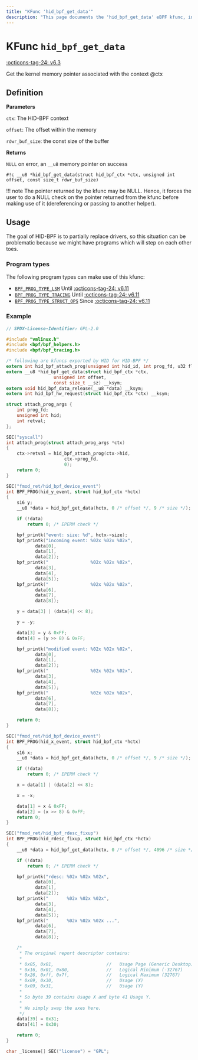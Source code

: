 ```yaml
---
title: "KFunc 'hid_bpf_get_data'"
description: "This page documents the 'hid_bpf_get_data' eBPF kfunc, including its definition, usage, program types that can use it, and examples."
---
```

# KFunc `hid_bpf_get_data`

<!-- [FEATURE_TAG](hid_bpf_get_data) -->
[:octicons-tag-24: v6.3](https://github.com/torvalds/linux/commit/f5c27da4e3c8a2e42fb4f41a0c685debcb9af294)
<!-- [/FEATURE_TAG] -->

Get the kernel memory pointer associated with the context @ctx

## Definition

**Parameters**

`ctx`: The HID-BPF context

`offset`: The offset within the memory

`rdwr_buf_size`: the const size of the buffer

**Returns**

`NULL` on error, an `__u8` memory pointer on success

`#!c __u8 *hid_bpf_get_data(struct hid_bpf_ctx *ctx, unsigned int offset, const size_t rdwr_buf_size)`

!!! note
	The pointer returned by the kfunc may be NULL. Hence, it forces the user to do a NULL check on the pointer returned 
	from the kfunc before making use of it (dereferencing or passing to another helper).

## Usage

The goal of HID-BPF is to partially replace drivers, so this situation can be problematic because we might have programs which will step on each other toes.

### Program types

The following program types can make use of this kfunc:

- [`BPF_PROG_TYPE_LSM`](../program-type/BPF_PROG_TYPE_LSM.md) Until [:octicons-tag-24: v6.11](https://github.com/torvalds/linux/commit/ebc0d8093e8c97de459615438edefad1a4ac352c)
- [`BPF_PROG_TYPE_TRACING`](../program-type/BPF_PROG_TYPE_TRACING.md) Until [:octicons-tag-24: v6.11](https://github.com/torvalds/linux/commit/ebc0d8093e8c97de459615438edefad1a4ac352c)
- [`BPF_PROG_TYPE_STRUCT_OPS`](../program-type/BPF_PROG_TYPE_STRUCT_OPS.md) Since [:octicons-tag-24: v6.11](https://github.com/torvalds/linux/commit/ebc0d8093e8c97de459615438edefad1a4ac352c)

### Example

```c
// SPDX-License-Identifier: GPL-2.0

#include "vmlinux.h"
#include <bpf/bpf_helpers.h>
#include <bpf/bpf_tracing.h>

/* following are kfuncs exported by HID for HID-BPF */
extern int hid_bpf_attach_prog(unsigned int hid_id, int prog_fd, u32 flags) __ksym;
extern __u8 *hid_bpf_get_data(struct hid_bpf_ctx *ctx,
			      unsigned int offset,
			      const size_t __sz) __ksym;
extern void hid_bpf_data_release(__u8 *data) __ksym;
extern int hid_bpf_hw_request(struct hid_bpf_ctx *ctx) __ksym;

struct attach_prog_args {
	int prog_fd;
	unsigned int hid;
	int retval;
};

SEC("syscall")
int attach_prog(struct attach_prog_args *ctx)
{
	ctx->retval = hid_bpf_attach_prog(ctx->hid,
					  ctx->prog_fd,
					  0);
	return 0;
}

SEC("fmod_ret/hid_bpf_device_event")
int BPF_PROG(hid_y_event, struct hid_bpf_ctx *hctx)
{
	s16 y;
	__u8 *data = hid_bpf_get_data(hctx, 0 /* offset */, 9 /* size */);

	if (!data)
		return 0; /* EPERM check */

	bpf_printk("event: size: %d", hctx->size);
	bpf_printk("incoming event: %02x %02x %02x",
		   data[0],
		   data[1],
		   data[2]);
	bpf_printk("                %02x %02x %02x",
		   data[3],
		   data[4],
		   data[5]);
	bpf_printk("                %02x %02x %02x",
		   data[6],
		   data[7],
		   data[8]);

	y = data[3] | (data[4] << 8);

	y = -y;

	data[3] = y & 0xFF;
	data[4] = (y >> 8) & 0xFF;

	bpf_printk("modified event: %02x %02x %02x",
		   data[0],
		   data[1],
		   data[2]);
	bpf_printk("                %02x %02x %02x",
		   data[3],
		   data[4],
		   data[5]);
	bpf_printk("                %02x %02x %02x",
		   data[6],
		   data[7],
		   data[8]);

	return 0;
}

SEC("fmod_ret/hid_bpf_device_event")
int BPF_PROG(hid_x_event, struct hid_bpf_ctx *hctx)
{
	s16 x;
	__u8 *data = hid_bpf_get_data(hctx, 0 /* offset */, 9 /* size */);

	if (!data)
		return 0; /* EPERM check */

	x = data[1] | (data[2] << 8);

	x = -x;

	data[1] = x & 0xFF;
	data[2] = (x >> 8) & 0xFF;
	return 0;
}

SEC("fmod_ret/hid_bpf_rdesc_fixup")
int BPF_PROG(hid_rdesc_fixup, struct hid_bpf_ctx *hctx)
{
	__u8 *data = hid_bpf_get_data(hctx, 0 /* offset */, 4096 /* size */);

	if (!data)
		return 0; /* EPERM check */

	bpf_printk("rdesc: %02x %02x %02x",
		   data[0],
		   data[1],
		   data[2]);
	bpf_printk("       %02x %02x %02x",
		   data[3],
		   data[4],
		   data[5]);
	bpf_printk("       %02x %02x %02x ...",
		   data[6],
		   data[7],
		   data[8]);

	/*
	 * The original report descriptor contains:
	 *
	 * 0x05, 0x01,                    //   Usage Page (Generic Desktop)      30
	 * 0x16, 0x01, 0x80,              //   Logical Minimum (-32767)          32
	 * 0x26, 0xff, 0x7f,              //   Logical Maximum (32767)           35
	 * 0x09, 0x30,                    //   Usage (X)                         38
	 * 0x09, 0x31,                    //   Usage (Y)                         40
	 *
	 * So byte 39 contains Usage X and byte 41 Usage Y.
	 *
	 * We simply swap the axes here.
	 */
	data[39] = 0x31;
	data[41] = 0x30;

	return 0;
}

char _license[] SEC("license") = "GPL";
```
